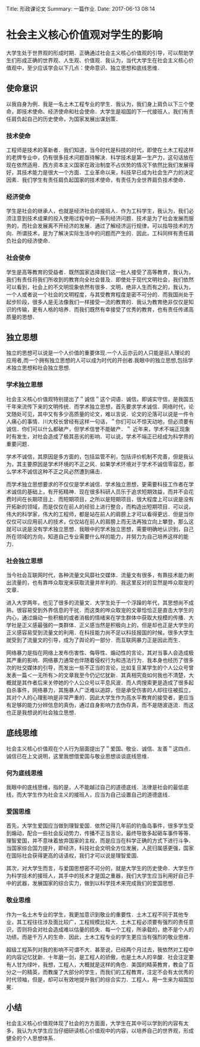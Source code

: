 Title: 形政课论文
Summary: 一篇作业.
Date: 2017-06-13 08:14

# 社会主义核心价值观对学生的影响

大学生处于世界观的形成时期．正确通过社会主义核心价值观的引导，可以帮助学生们形成正确的世界观、人生观、价值观．我认为，当代大学生在社会主义核心价值观中，至少应该学会以下几点：使命意识、独立思想和底线思维．

## 使命意识

以我自身为例．我是一名土木工程专业的学生．我认为，我们身上肩负以下三个使命，即技术使命、经济使命和社会使命．大学生是祖国的下一代接班人，我们有责任肩负起自己的历史使命，为国家发展出谋划策．

### 技术使命

工程师是技术的革新者．我们知道，当今时代是科技的时代，即使在土木工程这样的老牌专业中，仍有很多技术问题亟待解决．科学技术是第一生产力，这句话放在现在依然适用．西方资本主义国家在政治制度不占优势的情况下依然比我们发展得好，其技术能力是很大一个方面．工业革命以来，科技早已成为社会生产力的决定因素．我们学生有责任肩负起国家的技术使命，有责任为全世界肩负技术使命．

### 经济使命

学生是社会的继承人，也就是经济社会的接班人．作为工科学生，我认为，我们必须注意到技术成果的投入使用过程中的一系列经济问题．技术是为了社会发展而服务的，而社会发展离不开经济的发展．通过了解经济运行规律，可以指导技术的方向．所谓技术，是为了解决实际生活中的问题而产生的．因此，工科同样有责任肩负社会的经济使命．

### 社会使命

学生是高等教育的受益者．既然国家选择我们这一批人接受了高等教育，我认为，我们有责任将我们所收到的教育向全社会普及．即使处于现代文明社会，我们依然可以看到，社会上的不文明现象依然有很多．文明，绝非人生而有之的，我认为，一个人或者说一个社会的文明程度，与其受教育程度是密不可分的．而我国尚处于起步阶段，很多人是无法像我们一样接受一流的教育的．我认为教育绝非仅仅是知识的传输，更有人格的培养．而我们既然有幸接受了优秀的教育，也有责任传递高质量的思想．

## 独立思想

独立的思想可以说是一个人价值的重要体现.一个人云亦云的人只能是前人理论的应用者,而一个拥有独立思想的人可以成为时代的开创者.我眼中的独立思想,包括学术独立思想和社会独立思想.

### 学术独立思想

社会主义核心价值观特别提出了＂诚信＂这个词语．诚信，即诚实守信，是我国五千年来流传下来的文明传统．而学术独立思想，首先要求学术诚信．网络时代，论文随处可见，其中又有多少高质量的论文，难以言说．论文的沦落可以说是一件令人痛心的事情．川大校长曾经有这样一句话，＂你们可以不惊天动地，但必须要有诚信．你们可以什么都破产，但学术信誉不能破产．＂ 近年来，学术不端正现象时有发生，对社会造成了极其恶劣的影响．可以说，学术不端正已经成为科学界的重要问题．

学术不诚信，其原因是多方面的，包括监管不利，包括评价机制不完善，但是我认为，其主要原因是学术环境的不正之风．如果学术环境对于学术不诚信零容忍，那么学术不诚信这种不正之风必然遭到痛击．

而学术独立思想要求的不仅仅是学术诚信．学术独立思想，更需要科技工作者在学术诚信的基础上，有开拓精神．现在很多科研人员乐于追求短期效益，而并不会花费时间在长期项目上．而短期项目，之所以是短期项目，很大程度上可以说是没有开拓新的领域，而是仅仅在前人的经验上进行整合，而构造出短期项目．可以说，伟大的科学家，伟大的工程师，都是站在前人的肩膀上才可以看得更远．但是当你仅仅可以应用前人的技术，仅仅站在前人的肩膀上而无法再独立向上攀登，那么这就可以说是没有学术独立思想．我眼中的学术独立思想，需要明确地认识到，自己所在领域的方向，知道自己专业需要什么样的能力，并努力为自己培养这样的能力．

### 社会独立思想

当今社会互联网时代，各种流量文风靡社交媒体．流量文有很多，有靠技术能力刷出流量的，也有靠哗众取宠来获取流量并牟利的．我这里反对的显然是哗众取宠的文章．

进入大学两年，也见了很多的流量文．大学生处于一个浮躁的年代，其思想尚不成熟，很容易受到外界信息的干扰．而这类的哗众取宠的文章恰恰正是直击大学生的内心，通过煽动一些积极的或者消极的情绪来在学生群体中获取大规模的传播．大学社是正义感最强的一类群体．正义感当然是积极向上的，但是却也正是大学生的正义感容易受到流量文的利用．在科技能力尚不足以科技报国的时候，很多大学生就受到了流量文的引导，成为了舆论的一部分．而互联网暴力正是因此而生．

网络暴力是指在网络上发布伤害性、侮辱性、煽动性的言论，其对当事人会造成极其严重的影响．网络暴力通常也伴随着侵权行为和违法行为．我本身也经历了很多次的社交媒体的引导，而发出一些不正当的言论，比如复旦某学生的个人公众号曾发表一篇＜一无所有＞的文章我至今仍记忆犹新．其真相究竟如何我也不清楚，大概就是其作者后来关停她的个人公众号以平息风波．而人肉搜索更是造成了很多起自杀事件，网络暴力，其施暴人广泛难以追踪，但是承受伤害的人却往往被孤立，其对个人的心理影响是非常严重的．因此大学生作为高水平教育的接受者，更应当有足够的能力分辨信息的真伪，通过自身影响力去伪存真，而不是随波逐流．而这也正是我想说的社会独立思想．

## 底线思维

社会主义核心价值观在个人行为层面提出了＂爱国、敬业、诚信、友善＂这四点．诚信已在上文说明，这里我想借爱国与敬业思想谈谈底线思维．

### 何为底线思维

我眼中的底线思维，指的是，人不能越过自己的道德底线．法律是社会的最低底线，而大学生作为社会主义的接班人，应当为自己设置自己的道德底线．

### 爱国思维

首先，大学生爱国应当做到理智爱国．依然记得几年前的钓鱼岛事件，很多学生受到煽动，配合一些社会反动势力，传播不正当言论，最终导致多起砸车事件等等．理智爱国，并不意味着放弃国家的主权，而是应当在科学正确的方式下进行斗争．当国家综合国力提升，即经济，科技社会文明全方位发展，人民归属感更强，国家在国际社会获得更高的话语权，我们才可以说是理智爱国．

其次，对大学生而言，与爱国思想密不可分的，就是大学生的历史使命．大学生作为科学技术的接班人，其手中的技术才是国之重器，我们大学生应当利用好自己手中的武器，发展国家的综合实力，做到以科学技术来完成我们的爱国思想．

### 敬业思维

作为一名土木专业的学生，我更加意识到敬业的重要性．土木工程不同于其他专业，其工程往往涉及面比较广，工程规模比较大．土木工程必须要有强烈的责任意识，否则将会对社会造成难以估量的损失．每一个工程，所承载的，绝不是个人的功绩，而是千万人的生命．因此，土木工程专业的学生更应当有强烈的敬业思维．

超级工程系列对我的影响不可谓不大．甚至说，已经两个月过去，我依然对工程中的内容记忆犹新．十年磨一剑，是工程人的骄傲，也是土木人的辛酸．社会注定要有人甘为绿叶，我想，工程人，大概就是这样的角色．美国的精英教育，教会了百分之一的精英，而教废了大部分的学生，而我们的工程教育，注定不会有太优秀的时代领袖，但是，却可以有效地提升我们的综合实力．工程人，用一生来为祖国加冕．

## 小结

社会主义核心价值观体现了社会的方方面面，大学生在其中可以学到的内容有太多，我认为大学生应当仔细研读核心价值观中的内容，以培养自己的世界观，形成健全的个人思想体系．


